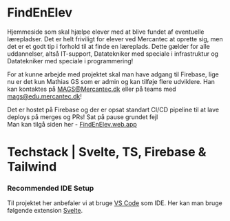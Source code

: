 # FindEnElev
Hjemmeside som skal hjælpe elever med at blive fundet af eventuelle lærepladser. 
Det er helt friviligt for elever ved Mercantec at oprette sig, men det er et godt tip i forhold til at finde en læreplads. Dette gælder for alle uddannelser, altså IT-support, Datatekniker med speciale i infrastruktur og Datatekniker med speciale i programmering!

For at kunne arbejde med projektet skal man have adgang til Firebase, lige nu er det kun Mathias GS som er admin og kan tilføje flere udviklere. Han kan kontaktes på MAGS@Mercantec.dk eller på teams med mags@edu.mercantec.dk!

Det er hostet på Firebase og der er opsat standart CI/CD pipeline til at lave deploys på merges og PRs! Sat på pause grundet fejl <br> Man kan tilgå siden her - <a href="https://findenelev.web.app/" target="_blank"> FindEnElev.web.app </a>

# Techstack | Svelte, TS, Firebase & Tailwind

### Recommended IDE Setup 
Til projektet her anbefaler vi at bruge [VS Code](https://code.visualstudio.com/) som IDE. Her kan man bruge følgende extension [Svelte](https://marketplace.visualstudio.com/items?itemName=svelte.svelte-vscode).
